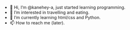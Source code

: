 - 👋 Hi, I’m @kanehey-a, just started learning programming.
- 👀 I’m interested in travelling and eating.
- 🌱 I’m currently learning html/css and Python.
- 📫 How to reach me (later).

<!---
kanehey-a/kanehey-a is a ✨ special ✨ repository because its `README.md` (this file) appears on your GitHub profile.
You can click the Preview link to take a look at your changes.
--->
